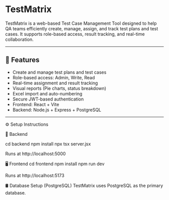 # TestMatrix

TestMatrix is a web-based Test Case Management Tool designed to help QA teams efficiently create, manage, assign, and track test plans and test cases. It supports role-based access, result tracking, and real-time collaboration.

---

## 🚀 Features

- Create and manage test plans and test cases
- Role-based access: Admin, Write, Read
- Real-time assignment and result tracking
- Visual reports (Pie charts, status breakdown)
- Excel import and auto-numbering
- Secure JWT-based authentication
- Frontend: React + Vite  
- Backend: Node.js + Express + PostgreSQL
  
--------------------------------------------------------------

⚙️ Setup Instructions

🔧 Backend

cd backend
npm install
npx tsx server.jsx

Runs at http://localhost:5000

🖥️ Frontend
cd frontend
npm install
npm run dev

Runs at http://localhost:5173

🛢️ Database Setup (PostgreSQL)
TestMatrix uses PostgreSQL as the primary database.


